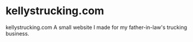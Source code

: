 # kellystrucking.com
kellystrucking.com
A small website I made for my father-in-law's trucking business.
